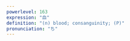 ```yaml
---
powerlevel: 163
expression: "血"
definition: "(n) blood; consanguinity; (P)"
pronunciation: "ち"
---
```

